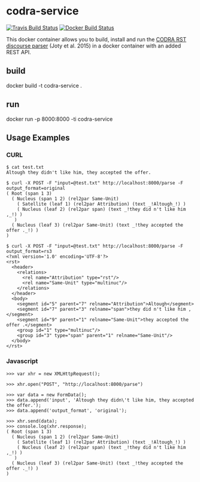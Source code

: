 # codra-service

[![Travis Build Status](https://travis-ci.org/NLPbox/codra-service.svg?branch=master)](https://travis-ci.org/NLPbox/codra-service)
[![Docker Build Status](https://img.shields.io/docker/build/nlpbox/codra-service.svg)](https://hub.docker.com/r/nlpbox/codra-service/)

This docker container allows you to build, install and run the
[CODRA RST discourse parser](http://alt.qcri.org/tools/discourse-parser/)
(Joty et al. 2015) in a docker container with an added REST API.

## build

docker build -t codra-service .

## run

docker run -p 8000:8000 -ti codra-service

## Usage Examples

### CURL

```
$ cat test.txt 
Altough they didn't like him, they accepted the offer.

$ curl -X POST -F "input=@test.txt" http://localhost:8000/parse -F output_format=original
( Root (span 1 3)
  ( Nucleus (span 1 2) (rel2par Same-Unit)
    ( Satellite (leaf 1) (rel2par Attribution) (text _!Altough_!) )
    ( Nucleus (leaf 2) (rel2par span) (text _!they did n't like him ,_!) )
   )
  ( Nucleus (leaf 3) (rel2par Same-Unit) (text _!they accepted the offer ._!) )
)

$ curl -X POST -F "input=@test.txt" http://localhost:8000/parse -F output_format=rs3
<?xml version='1.0' encoding='UTF-8'?>
<rst>
  <header>
    <relations>
      <rel name="Attribution" type="rst"/>
      <rel name="Same-Unit" type="multinuc"/>
    </relations>
  </header>
  <body>
    <segment id="5" parent="7" relname="Attribution">Altough</segment>
    <segment id="7" parent="3" relname="span">they did n't like him ,</segment>
    <segment id="9" parent="1" relname="Same-Unit">they accepted the offer .</segment>
    <group id="1" type="multinuc"/>
    <group id="3" type="span" parent="1" relname="Same-Unit"/>
  </body>
</rst>
```

### Javascript

```
>>> var xhr = new XMLHttpRequest();

>>> xhr.open("POST", "http://localhost:8000/parse")

>>> var data = new FormData();
>>> data.append('input', 'Altough they didn\'t like him, they accepted the offer.');
>>> data.append('output_format', 'original');

>>> xhr.send(data);
>>> console.log(xhr.response);
( Root (span 1 3)
  ( Nucleus (span 1 2) (rel2par Same-Unit)
    ( Satellite (leaf 1) (rel2par Attribution) (text _!Altough_!) )
    ( Nucleus (leaf 2) (rel2par span) (text _!they did n't like him ,_!) )
   )
  ( Nucleus (leaf 3) (rel2par Same-Unit) (text _!they accepted the offer ._!) )
)
```
